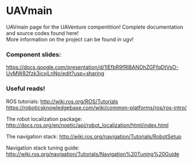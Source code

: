 # UAVmain
UAVmain page for the UAVenture compentition! Complete documentation and source codes found here!  
More information on the project can be found in ugv!

### Component slides:
https://docs.google.com/presentation/d/1lEfbR9fRl8ANOhZGFfqDtVsO-UvMW82fzk3icxjLnNo/edit?usp=sharing


### Useful reads!
ROS tutorials:
http://wiki.ros.org/ROS/Tutorials
https://roboticsknowledgebase.com/wiki/common-platforms/ros/ros-intro/

The robot localization package:
http://docs.ros.org/en/noetic/api/robot_localization/html/index.html

The navigation stack:
http://wiki.ros.org/navigation/Tutorials/RobotSetup

Navigation stack tuning guide:
http://wiki.ros.org/navigation/Tutorials/Navigation%20Tuning%20Guide
